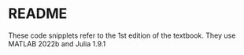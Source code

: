 # README

These code snipplets refer to the 1st edition of the textbook. They use MATLAB 2022b and Julia 1.9.1
